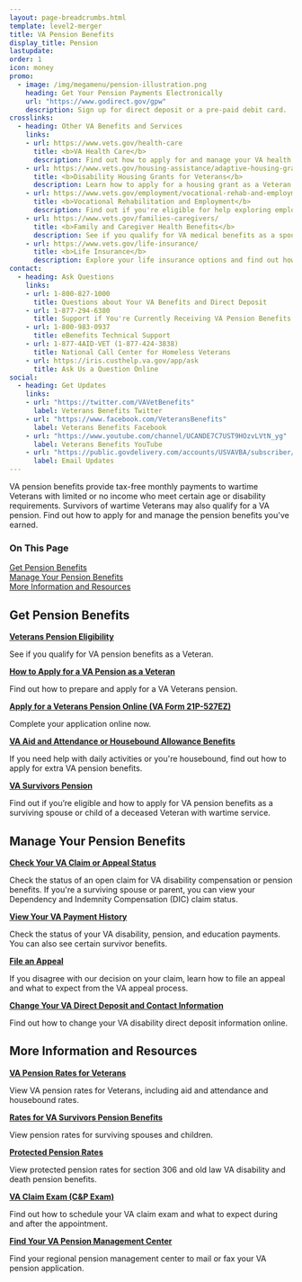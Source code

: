 ```yaml
---
layout: page-breadcrumbs.html
template: level2-merger
title: VA Pension Benefits
display_title: Pension
lastupdate:
order: 1
icon: money
promo:
  - image: /img/megamenu/pension-illustration.png
    heading: Get Your Pension Payments Electronically
    url: "https://www.godirect.gov/gpw"
    description: Sign up for direct deposit or a pre-paid debit card.
crosslinks:
  - heading: Other VA Benefits and Services
    links:
    - url: https://www.vets.gov/health-care
      title: <b>VA Health Care</b>
      description: Find out how to apply for and manage your VA health care benefits.
    - url: https://www.vets.gov/housing-assistance/adaptive-housing-grants/
      title: <b>Disability Housing Grants for Veterans</b>
      description: Learn how to apply for a housing grant as a Veteran or Servicemember with a service-connected disability.
    - url: https://www.vets.gov/employment/vocational-rehab-and-employment/
      title: <b>Vocational Rehabilitation and Employment</b>
      description: Find out if you're eligible for help exploring employment options, any training you may need, and other voc rehab services.
    - url: https://www.vets.gov/families-caregivers/
      title: <b>Family and Caregiver Health Benefits</b>
      description: See if you qualify for VA medical benefits as a spouse, surviving spouse, dependent child, or caregiver.
    - url: https://www.vets.gov/life-insurance/
      title: <b>Life Insurance</b>
      description: Explore your life insurance options and find out how to apply as a Veteran, Servicemember, or family member.
contact:
  - heading: Ask Questions
    links:
    - url: 1-800-827-1000
      title: Questions about Your VA Benefits and Direct Deposit
    - url: 1-877-294-6380
      title: Support if You're Currently Receiving VA Pension Benefits
    - url: 1-800-983-0937
      title: eBenefits Technical Support
    - url: 1-877-4AID-VET (1-877-424-3838)
      title: National Call Center for Homeless Veterans
    - url: https://iris.custhelp.va.gov/app/ask
      title: Ask Us a Question Online
social:
  - heading: Get Updates
    links:
    - url: "https://twitter.com/VAVetBenefits"
      label: Veterans Benefits Twitter
    - url: "https://www.facebook.com/VeteransBenefits"
      label: Veterans Benefits Facebook
    - url: "https://www.youtube.com/channel/UCANDE7C7UST9HOzvLVtN_yg"
      label: Veterans Benefits YouTube
    - url: "https://public.govdelivery.com/accounts/USVAVBA/subscriber/new"
      label: Email Updates
---
```


<p class="va-introtext">
VA pension benefits provide tax-free monthly payments to wartime Veterans with limited or no income who meet certain age or disability requirements. Survivors of wartime Veterans may also qualify for a VA pension. Find out how to apply for and manage the pension benefits you've earned.
</p>

<h3 class="highlight">On This Page</h3>

[Get Pension Benefits](#get)<br>
[Manage Your Pension Benefits](#manage)<br>
[More Information and Resources](#more)<br>

<section id="get" class="merger-majorlinks">

<section class='usa-grid'>
  <div class="va-h-ruled--stars"></div>
</section>

  <h2 class="highlight">Get Pension Benefits</h2>

  <div class="link">
    <a href="https://www.vets.gov/pension/eligibility/"><b>Veterans Pension Eligibility</b></a>
    <p>See if you qualify for VA pension benefits as a Veteran.
  </div>

  <div class="link">
    <a href="https://www.vets.gov/pension/apply/"><b>How to Apply for a VA Pension as a Veteran</b></a>
    <p>Find out how to prepare and apply for a VA Veterans pension.</p>
  </div>

  <div class="link">
    <a href="https://www.vets.gov/pension/application/527EZ/introduction"><b>Apply for a Veterans Pension Online (VA Form 21P-527EZ)</b></a>
    <p>Complete your application online now.</p>
  </div>

  <div class="link">
    <a href="https://www.vets.gov/pension/aid-attendance-housebound/"><b>VA Aid and Attendance or Housebound Allowance Benefits</b></a>
    <p>If you need help with daily activities or you're housebound, find out how to apply for extra VA pension benefits.</p>
  </div>

  <div class="link">
    <a href="https://www.vets.gov/pension/survivors-pension/"><b>VA Survivors Pension</b></a>
    <p>Find out if you’re eligible and how to apply for VA pension benefits as a surviving spouse or child of a deceased Veteran with wartime service.</p>
  </div>

</section>

<section class='usa-grid'>
  <div class="va-h-ruled--stars"></div>
</section>

<section id="manage" class="merger-majorlinks">

  <h2>Manage Your Pension Benefits</h2>

  <div class="link">
    <a href="https://www.ebenefits.va.gov/ebenefits/about/feature?feature=compensation-pension-claim-status"><b>Check Your VA Claim or Appeal Status</b></a>
    <p>Check the status of an open claim for VA disability compensation or pension benefits. If you're a surviving spouse or parent, you can view your Dependency and Indemnity Compensation (DIC) claim status.</p>
    </div>

  <div class="link">
    <a href="https://www.ebenefits.va.gov/ebenefits/about/feature?feature=payment-history"><b>View Your VA Payment History</b></a>
    <p>Check the status of your VA disability, pension, and education payments. You can also see certain survivor benefits.</p>
  </div>

  <div class="link">
    <a href="https://www.vets.gov/disability-benefits/claims-appeal/"><b>File an Appeal</b></a>
    <p>If you disagree with our decision on your claim, learn how to file an appeal and what to expect from the VA appeal process.</p>
  </div>

  <div class="link">
    <a href="https://www.ebenefits.va.gov/ebenefits/about/feature?feature=direct-deposit-and-contact-information"><b>Change Your VA Direct Deposit and Contact Information</b></a>
    <p>Find out how to change your VA disability direct deposit information online.</p>
  </div>

</section>

<section class='usa-grid'>
  <div class="va-h-ruled--stars"></div>
</section>

<section id="more" class="merger-majorlinks">

  <h2 class='highlight'>More Information and Resources</h2>

  <div class="link">
    <a href="https://www.vets.gov/pension/rates/"><b>VA Pension Rates for Veterans</b></a>
    <p>View VA pension rates for Veterans, including aid and attendance and housebound rates.</p>
  </div>

  <div class="link">
    <a href="https://www.vets.gov/pension/survivors-pension/rates/"><b>Rates for VA Survivors Pension Benefits</b></a>
    <p>View pension rates for surviving spouses and children.</p>
  </div>

  <div class="link">
    <a href="https://www.benefits.va.gov/PENSION/current_protected_pension_rate_tables.asp"><b>Protected Pension Rates</b></a>
    <p>View protected pension rates for section 306 and old law VA disability and death pension benefits.</p>
  </div>

  <div class="link">
    <a href="https://www.vets.gov/disability-benefits/after-you-apply/VA-claim-exam/"><b>VA Claim Exam (C&P Exam)</b></a>
    <p>Find out how to schedule your VA claim exam and what to expect during and after the appointment.</p>
  </div>

  <div class="link">
    <a href="https://www.vets.gov/pension/pension-management-center/"><b>Find Your VA Pension Management Center</b></a>
    <p>Find your regional pension management center to mail or fax your VA pension application.</p>
  </div>

</section>
